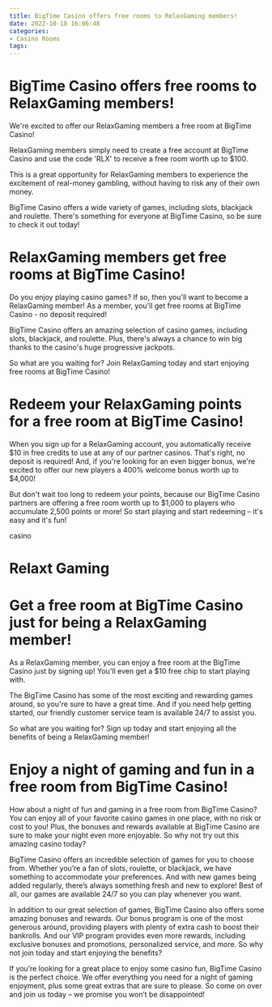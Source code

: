 ```yaml
---
title: BigTime Casino offers free rooms to RelaxGaming members!
date: 2022-10-18 16:06:48
categories:
- Casino Rooms
tags:
---
```



#  BigTime Casino offers free rooms to RelaxGaming members!

We're excited to offer our RelaxGaming members a free room at BigTime Casino!

RelaxGaming members simply need to create a free account at BigTime Casino and use the code 'RLX' to receive a free room worth up to $100.

This is a great opportunity for RelaxGaming members to experience the excitement of real-money gambling, without having to risk any of their own money.

BigTime Casino offers a wide variety of games, including slots, blackjack and roulette. There's something for everyone at BigTime Casino, so be sure to check it out today!

#  RelaxGaming members get free rooms at BigTime Casino!

Do you enjoy playing casino games? If so, then you'll want to become a RelaxGaming member! As a member, you'll get free rooms at BigTime Casino - no deposit required!

BigTime Casino offers an amazing selection of casino games, including slots, blackjack, and roulette. Plus, there's always a chance to win big thanks to the casino's huge progressive jackpots.

So what are you waiting for? Join RelaxGaming today and start enjoying free rooms at BigTime Casino!

#  Redeem your RelaxGaming points for a free room at BigTime Casino!

When you sign up for a RelaxGaming account, you automatically receive $10 in free credits to use at any of our partner casinos. That's right, no deposit is required! And, if you're looking for an even bigger bonus, we're excited to offer our new players a 400% welcome bonus worth up to $4,000!

But don't wait too long to redeem your points, because our BigTime Casino partners are offering a free room worth up to $1,000 to players who accumulate 2,500 points or more! So start playing and start redeeming – it's easy and it's fun!

casino
# Relaxt Gaming

#  Get a free room at BigTime Casino just for being a RelaxGaming member!

As a RelaxGaming member, you can enjoy a free room at the BigTime Casino just by signing up! You'll even get a $10 free chip to start playing with.

The BigTime Casino has some of the most exciting and rewarding games around, so you're sure to have a great time. And if you need help getting started, our friendly customer service team is available 24/7 to assist you.

So what are you waiting for? Sign up today and start enjoying all the benefits of being a RelaxGaming member!

#  Enjoy a night of gaming and fun in a free room from BigTime Casino!

How about a night of fun and gaming in a free room from BigTime Casino? You can enjoy all of your favorite casino games in one place, with no risk or cost to you! Plus, the bonuses and rewards available at BigTime Casino are sure to make your night even more enjoyable. So why not try out this amazing casino today?

BigTime Casino offers an incredible selection of games for you to choose from. Whether you’re a fan of slots, roulette, or blackjack, we have something to accommodate your preferences. And with new games being added regularly, there’s always something fresh and new to explore! Best of all, our games are available 24/7 so you can play whenever you want.

In addition to our great selection of games, BigTime Casino also offers some amazing bonuses and rewards. Our bonus program is one of the most generous around, providing players with plenty of extra cash to boost their bankrolls. And our VIP program provides even more rewards, including exclusive bonuses and promotions, personalized service, and more. So why not join today and start enjoying the benefits?

If you’re looking for a great place to enjoy some casino fun, BigTime Casino is the perfect choice. We offer everything you need for a night of gaming enjoyment, plus some great extras that are sure to please. So come on over and join us today – we promise you won’t be disappointed!